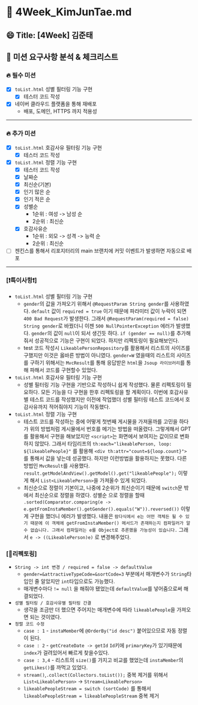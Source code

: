 # 🔎 4Week_KimJunTae.md

## 😄 Title: [4Week] 김준태

## 📕 미션 요구사항 분석 & 체크리스트

### 🔥 필수 미션
- [X] `toList.html` 성별 필터링 기능 구현
  - [X] 테스터 코드 작성
- [X] 네이버 클라우드 플랫폼을 통해 재배포
  - 배포, 도메인, HTTPS 까지 적용성
---

### 🔥 추가 미션
- [X] `toList.html` 호감사유 필터링 기능 구현
  - [X] 테스터 코드 작성
- [X] `toList.html` 정렬 기능 구현
  - [X] 테스터 코드 작성
  - [X] 날짜순
  - [X] 최신순(기본)
  - [X] 인기 많은 순
  - [X] 인기 적은 순
  - [X] 성별순
    - 1순위 : 여성 -> 남성 순
    - 2순위 : 최신순
  - [X] 호감사유순
    - 1순위 : 외모 -> 성격 -> 능력 순
    - 2순위 : 최신순
- [ ] 젠킨스를 통해서 리포지터리의 main 브랜치에 커밋 이벤트가 발생하면 자동으로 배포
---

### **[❗️특이사항❗️]**
- `toList.html` 성별 필터링 기능 구현
  - `gender`의 값을 가져오기 위해서 `@RequestParam String gender`를 사용하였다. `default` 값이 `required = true` 이기 때문에 파라미터 값이 누락이 되면 `400 Bad Request`가 발생한다. 그래서 `@RequestParam(required = false) String gender`로 바꿨더니 이젠 `500 NullPointerException` 에러가 발생했다. `gender`의 값이 `null`이 되서 생긴듯 하다. `if (gender == null)`를 추가해줘서 성공적으로 기능은 구현이 되었다. 하지만 리펙토링이 필요해보인다.
  - test 코드 작성시 `LikeablePersonRepository`를 활용해서 리스트의 사이즈를 구했지만 이것은 옳바른 방법이 아니였다. `gender=W` 였을때의 리스트의 사이즈를 구하기 위해서는 `MvcResult`를 통해 응답받은 `html`을 `Jsoup 라이브러리`를 통해 파해서 코드를 구현할수 있었다.
- `toList.html` 호감사유 필터링 기능 구현
  - 성별 필터링 기능 구현을 기반으로 작성하니 쉽게 작성했다. 물론 리펙토링이 필요하다. 모든 기능을 다 구현을 한후 리펙토링을 할 계획이다. 이번에 호감사유별 테스트 코드를 작성했지만 이전에 작업했더 성별 필터링 테스트 코드에서 호감사유까지 적어줘야지 기능이 작동했다.
- `toList.html` 정렬 기능 구현
  - 테스트 코드를 작성하는 중에 어떻게 첫번째 게시물을 가져올까를 고민을 하다가 위의 방법처럼 게시물에서 번호를 메기는 방법을 떠올렸다. 그렇게해서 GPT를 활용해서 구현을 해보았지만 `<script>`는 화면에서 보여지는 값이므로 변화하지 않았다. 그래서 타임리프의 `th:each="likeablePerson, loop: ${likeablePeople}"` 를 활용해 `<div th:attr="count=${loop.count}">` 를 통해서 값을 넣는데 성공했다. 하지만 이런방법을 활용하지는 못했다. 다른 방법인 `MvcResult`를 사용했다. `result.getModelAndView().getModel().get("likeablePeople");` 이렇게 해서 `List<LikeablePerson>`을 가져올수 있게 되었다.
  - 최신순으로 정렬이 기본이고, 나중에 2순위가 최신순이기 때문에 `switch`문 밖에서 최신순으로 정렬을 하였다. 성별순 으로 정렬을 할때 `.sorted(Comparator.comparing(e -> e.getFromInstaMember().getGender().equals("W")).reversed())` 이렇게 구현을 했더니 에러가 발생했다. 내용은 `람다식에서 e는 어떤 객체든 될 수 있기 때문에 이 객체에 getFromInstaMember() 메서드가 존재하는지 컴파일러가 알 수 없습니다. 그래서 컴파일러는 e를 Object로 추론했을 가능성이 있습니다.` 그래서 `e -> ((LikeablePerson)e)` 로 변경해주었다.

### **[💫리펙토링]**
- `String -> int 변경 / required = false -> defaultValue`
  - `gender=&attractiveTypeCode=&sortCode=3` 부분에서 매개변수가 `String`타입인 줄 알았지만 `int`타입으로도 가능했다.
  - 매개변수마다 `!= null` 을 해줘야 됐었는데 `defaultValue`를 넣어줌으로써 해결되었다.
- `성별 필터링 / 호감사유별 필터링 간결`
  - 생각을 조금만 더 했으면 주어지는 매개변수에 따라 `likeablePeople`을 가져오면 되는 것이였다.
- `정렬 코드 수정`
  - `case : 1` - `instaMember`에 `@OrderBy("id desc")` 붙어있으므로 자동 정렬이 된다.
  - `case : 2` - `getCreateDate -> getId` `Id`키에 `primaryKey`가 있기때문에 `index`가 걸려있어서 빠르게 찾을수있다.
  - `case : 3,4` - 리스트의 `size()`를 가지고 비교를 했었는데 `instaMember`의  `getLikes()`를 까먹고 있었다.
  - `stream()`,`.collect(Collectors.toList());` 중복 제거를 위해서 `List<LikeablePerson>` -> `Stream<LikeablePerson>`
  - `likeablePeopleStream = switch (sortCode)` 를 통해서 `likeablePeopleStream = likeablePeopleStream` 중복 제거